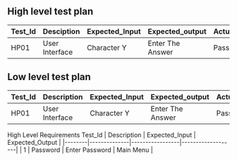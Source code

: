 ## High level test plan

 Test_Id  |   Desciption         |  Expected_Input | Expected_output  | Actual_Output | Type_of_Test |
| -------- |   --------------     |  -------------- | ---------------  | ------------- | -------------|
| HP01     |   User Interface     |  Character Y    | Enter The Answer | Pass          | Requrirement |


## Low level test plan
  Test_Id |    Description       |  Expected_Input|  Expected_output  |  Actual_output| Type_of_test|
| -------- |   --------------     |  -------------- | ---------------  | ------------- | -------------|
| HP01     |   User Interface     |  Character Y    | Enter The Answer | Pass          | Requrirement |



High Level Requirements
Test_Id  | Description  | Expected_Input  | Expected_Output  |
|--------|--------------|-----------------|-------------------|
| 1     |  Password     | Enter Password  | Main Menu     |
